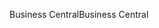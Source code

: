 <span data-ttu-id="c0ad9-101">Business Central</span><span class="sxs-lookup"><span data-stu-id="c0ad9-101">Business Central</span></span>
